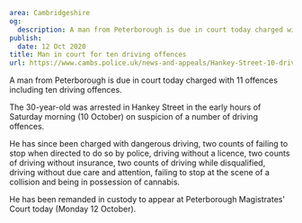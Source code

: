 ```yaml
area: Cambridgeshire
og:
  description: A man from Peterborough is due in court today charged with 11 offences including ten driving offences.
publish:
  date: 12 Oct 2020
title: Man in court for ten driving offences
url: https://www.cambs.police.uk/news-and-appeals/Hankey-Street-10-driving-offences
```

A man from Peterborough is due in court today charged with 11 offences including ten driving offences.

The 30-year-old was arrested in Hankey Street in the early hours of Saturday morning (10 October) on suspicion of a number of driving offences.

He has since been charged with dangerous driving, two counts of failing to stop when directed to do so by police, driving without a licence, two counts of driving without insurance, two counts of driving while disqualified, driving without due care and attention, failing to stop at the scene of a collision and being in possession of cannabis.

He has been remanded in custody to appear at Peterborough Magistrates' Court today (Monday 12 October).
